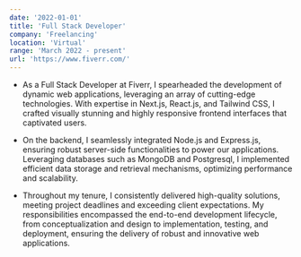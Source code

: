 ```yaml
---
date: '2022-01-01'
title: 'Full Stack Developer'
company: 'Freelancing'
location: 'Virtual'
range: 'March 2022 - present'
url: 'https://www.fiverr.com/'
---
```


- As a Full Stack Developer at Fiverr, I spearheaded the development of dynamic web applications, leveraging an array of cutting-edge technologies. With expertise in Next.js, React.js, and Tailwind CSS, I crafted visually stunning and highly responsive frontend interfaces that captivated users.

- On the backend, I seamlessly integrated Node.js and Express.js, ensuring robust server-side functionalities to power our applications. Leveraging databases such as MongoDB and Postgresql, I implemented efficient data storage and retrieval mechanisms, optimizing performance and scalability.

- Throughout my tenure, I consistently delivered high-quality solutions, meeting project deadlines and exceeding client expectations. My responsibilities encompassed the end-to-end development lifecycle, from conceptualization and design to implementation, testing, and deployment, ensuring the delivery of robust and innovative web applications.
